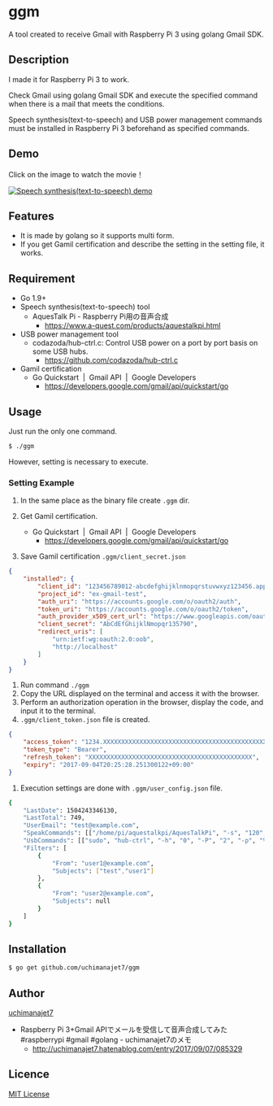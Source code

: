 # ggm
A tool created to receive Gmail with Raspberry Pi 3 using  golang Gmail SDK.

## Description
I made it for Raspberry Pi 3 to work.

Check Gmail using golang Gmail SDK and execute the specified command when there is a mail that meets the conditions.

Speech synthesis(text-to-speech) and USB power management commands must be installed in Raspberry Pi 3 beforehand as specified commands.

## Demo

Click on the image to watch the movie！

[![Speech synthesis(text-to-speech) demo](https://user-images.githubusercontent.com/6448792/30139121-12731488-93a7-11e7-8a47-8575b0a4351e.jpg)](https://twitter.com/uchimanajet7/status/905570296039481344)


## Features
- It is made by golang so it supports multi form.
- If you get Gamil certification and describe the setting in the setting file, it works.

## Requirement
- Go 1.9+
- Speech synthesis(text-to-speech) tool 
	- AquesTalk Pi - Raspberry Pi用の音声合成
		- https://www.a-quest.com/products/aquestalkpi.html
- USB power management tool
	- codazoda/hub-ctrl.c: Control USB power on a port by port basis on some USB hubs. 
		- https://github.com/codazoda/hub-ctrl.c
- Gamil certification
	- Go Quickstart  |  Gmail API  |  Google Developers 
		- https://developers.google.com/gmail/api/quickstart/go


## Usage
Just run the only one command.

```	sh
$ ./ggm
```

However, setting is necessary to execute.

### Setting Example

1. In the same place as the binary file create `.ggm` dir.

1. Get Gamil certification.
	- Go Quickstart  |  Gmail API  |  Google Developers 
		- https://developers.google.com/gmail/api/quickstart/go
1. Save Gamil certification `.ggm/client_secret.json`

```json
{
	"installed": {
		"client_id": "123456789012-abcdefghijklnmopqrstuvwxyz123456.apps.googleusercontent.com",
		"project_id": "ex-gmail-test",
		"auth_uri": "https://accounts.google.com/o/oauth2/auth",
        "token_uri": "https://accounts.google.com/o/oauth2/token",
        "auth_provider_x509_cert_url": "https://www.googleapis.com/oauth2/v1/certs",
        "client_secret": "AbCdEfGhijklNmopqr135790",
        "redirect_uris": [
            "urn:ietf:wg:oauth:2.0:oob",
            "http://localhost"
        ]
	}
}
```
	
1. Run command `./ggm`
1. Copy the URL displayed on the terminal and access it with the browser.
1. Perform an authorization operation in the browser, display the code, and input it to the terminal.
1. `.ggm/client_token.json` file is created.

```json
{
	"access_token": "1234.XXXXXXXXXXXXXXXXXXXXXXXXXXXXXXXXXXXXXXXXXXXXXXXXXXXXXXX",
	"token_type": "Bearer",
	"refresh_token": "XXXXXXXXXXXXXXXXXXXXXXXXXXXXXXXXXXXXXXXXXXXXX",
	"expiry": "2017-09-04T20:25:28.251300122+09:00"
}
```

1. Execution settings are done with `.ggm/user_config.json` file.

```sh
{
	"LastDate": 1504243346130,
	"LastTotal": 749,
	"UserEmail": "test@example.com",
	"SpeakCommands": [["/home/pi/aquestalkpi/AquesTalkPi", "-s", "120", "%s"],["aplay"]],
	"UsbCommands": [["sudo", "hub-ctrl", "-h", "0", "-P", "2", "-p", "%d"]],
	"Filters": [
		{
			"From": "user1@example.com",
			"Subjects": ["test","user1"]
		},
		{
			"From": "user2@example.com",
			"Subjects": null
		}
	]
}
```


## Installation

```	sh
$ go get github.com/uchimanajet7/ggm
```

## Author
[uchimanajet7](https://github.com/uchimanajet7)

- Raspberry Pi 3+Gmail APIでメールを受信して音声合成してみた #raspberrypi #gmail #golang - uchimanajet7のメモ
	- http://uchimanajet7.hatenablog.com/entry/2017/09/07/085329

## Licence
[MIT License](https://github.com/uchimanajet7/ggm/blob/master/LICENSE)
